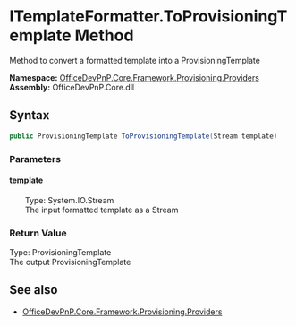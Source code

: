 # ITemplateFormatter.ToProvisioningTemplate Method  
Method to convert a formatted template into a ProvisioningTemplate  

**Namespace:** [OfficeDevPnP.Core.Framework.Provisioning.Providers](OfficeDevPnP.Core.Framework.Provisioning.Providers.md)  
**Assembly:** OfficeDevPnP.Core.dll  
## Syntax
```C#
public ProvisioningTemplate ToProvisioningTemplate(Stream template)
```
### Parameters
#### template  
&emsp;&emsp;Type: System.IO.Stream  
&emsp;&emsp;The input formatted template as a Stream  

### Return Value
Type: ProvisioningTemplate  
The output ProvisioningTemplate

## See also
- [OfficeDevPnP.Core.Framework.Provisioning.Providers](OfficeDevPnP.Core.Framework.Provisioning.Providers.md)
